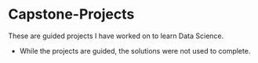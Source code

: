 # Capstone-Projects

These are guided projects I have worked on to learn Data Science.
* While the projects are guided, the solutions were not used to complete.

